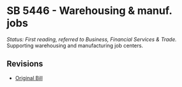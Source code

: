 # SB 5446 - Warehousing & manuf. jobs
*Status: First reading, referred to Business, Financial Services & Trade.*
Supporting warehousing and manufacturing job centers.

## Revisions
* [Original Bill](1/)